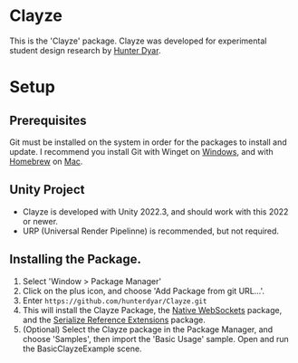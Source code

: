 # Clayze
This is the 'Clayze' package. Clayze was developed for experimental student design research by [Hunter Dyar](htttp://hdyar.com). 

# Setup
## Prerequisites
Git must be installed on the system in order for the packages to install and update. I recommend you install Git with Winget on [Windows](https://git-scm.com/download/win), and with [Homebrew](https://brew.sh/) on [Mac](https://git-scm.com/download/mac).

## Unity Project
- Clayze is developed with Unity 2022.3, and should work with this 2022 or newer.
- URP (Universal Render Pipelinne) is recommended, but not required.

## Installing the Package.
1. Select 'Window > Package Manager'
2. Click on the plus icon, and choose 'Add Package from git URL...'.
3. Enter `https://github.com/hunterdyar/Clayze.git`
4. This will install the Clayze Package, the [Native WebSockets](https://github.com/endel/NativeWebSocket) package, and the [Serialize Reference Extensions](https://github.com/mackysoft/Unity-SerializeReferenceExtensions) package.
5. (Optional) Select the Clayze package in the Package Manager, and choose 'Samples', then import the 'Basic Usage' sample. Open and run the BasicClayzeExample scene.
